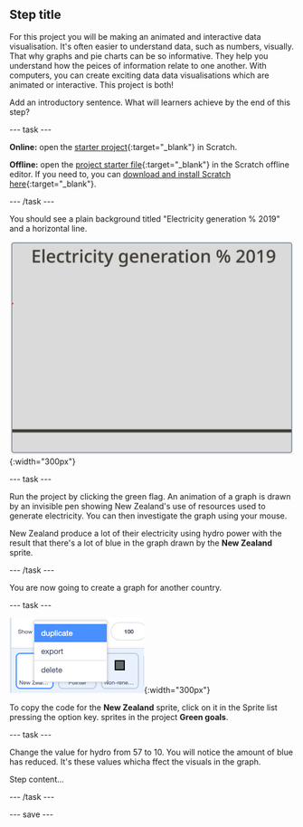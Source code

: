 ## Step title

For this project you will be making an animated and interactive data visualisation. It's often easier to understand data, such as numbers, visually. That why graphs and pie charts can be so informative. They help you understand how the peices of information relate to one another. With computers, you can create exciting data  data visualisations which are animated or interactive. This project is both!

Add an introductory sentence. What will learners achieve by the end of this step?

--- task ---

**Online:** open the [starter project](http://rpf.io/electricity-generation-on){:target="_blank"} in Scratch.
 
**Offline:** open the [project starter file](http://rpf.io/p/en/serene-scene-go){:target="_blank"} in the Scratch offline editor. If you need to, you can [download and install Scratch here](https://scratch.mit.edu/download){:target="_blank"}.

--- /task ---

You should see a plain background titled "Electricity generation % 2019" and a horizontal line.

![image of background](images/electricity-starter.png){:width="300px"}

--- task ---

Run the project by clicking the green flag. An animation of a graph is drawn by an invisible pen showing New Zealand's use of resources used to generate electricity. You can then investigate the graph using your mouse.

New Zealand produce a lot of their electricity using hydro power with the result that there's a lot of blue in the graph drawn by the **New Zealand** sprite.

--- /task ---

You are now going to create a graph for another country. 

--- task ---

![image of background](images/electricity-copy-sprite.png){:width="300px"}

To copy the code for the **New Zealand** sprite, click on it in the Sprite list pressing the option key. sprites in the  project **Green goals**.

--- task ---

Change the value for hydro from 57 to 10. You will notice the amount of blue has reduced. It's these values whicha ffect the visuals in the graph.

Step content...

--- /task ---

--- save ---
